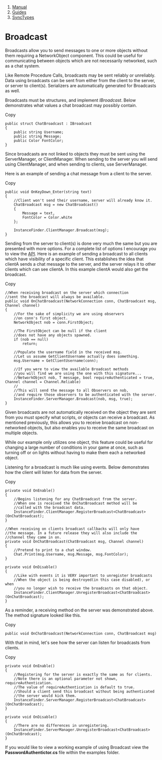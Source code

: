 1.  [Manual](/docs/manual)
3.  [Guides](/docs/manual/guides)
5.  [SyncTypes](/docs/manual/guides/synchronizing)

# Broadcast

Broadcasts allow you to send messages to one or more objects without them requiring a NetworkObject component. This could be useful for communicating between objects which are not necessarily networked, such as a chat system.

Like Remote Procedure Calls, broadcasts may be sent reliably or unreliably. Data using broadcasts can be sent from either from the client to the server, or server to client(s). Serializers are automatically generated for Broadcasts as well.

Broadcasts must be structures, and implement _IBroadcast_. Below demonstrates what values a chat broadcast may possibly contain.

Copy

    public struct ChatBroadcast : IBroadcast
    {
        public string Username;
        public string Message;
        public Color FontColor;
    }

Since broadcasts are not linked to objects they must be sent using the ServerManager, or ClientManager. When sending to the server you will send using ClientManager, and when sending to clients, use ServerManager.

Here is an example of sending a chat message from a client to the server.

Copy

    public void OnKeyDown_Enter(string text)
    {
        //Client won't send their username, server will already know it.
        ChatBroadcast msg = new ChatBroadcast()
        {
            Message = text,
            FontColor = Color.white
        };
        
        InstanceFinder.ClientManager.Broadcast(msg);
    }

Sending from the server to client(s) is done very much the same but you are presented with more options. For a complete list of options I encourage you to view the [API](https://firstgeargames.com/FishNet/api/api/FishNet.Managing.Server.ServerManager.html#methods). Here is an example of sending a broadcast to all clients which have visibility of a specific client. This establishes the idea that clientA sends a chat message to the server, and the server relays it to other clients which can see clientA. In this example clientA would also get the broadcast.

Copy

    //When receiving broadcast on the server which connection
    //sent the broadcast will always be available.
    public void OnChatBroadcast(NetworkConnection conn, ChatBroadcast msg, Channel channel)
    {
        //For the sake of simplicity we are using observers
        //on conn's first object.
        NetworkObject nob = conn.FirstObject;
        
        //The FirstObject can be null if the client
        //does not have any objects spawned.
        if (nob == null)
            return;
            
        //Populate the username field in the received msg.
        //Let us assume GetClientUsername actually does something.
        msg.Username = GetClientUsername(conn);
            
        //If you were to view the available Broadcast methods
        //you will find we are using the one with this signature...
        //NetworkObject nob, T message, bool requireAuthenticated = true, Channel channel = Channel.Reliable)
        //
        //This will send the message to all Observers on nob,
        //and require those observers to be authenticated with the server.
        InstanceFinder.ServerManager.Broadcast(nob, msg, true);
    }

Given broadcasts are not automatically received on the object they are sent from you must specify what scripts, or objects can receive a broadcast. As mentioned previously, this allows you to receive broadcast on non-networked objects, but also enables you to receive the same broadcast on multiple objects.

While our example only utilizes one object, this feature could be useful for changing a large number of conditions in your game at once, such as turning off or on lights without having to make them each a networked object.

Listening for a broadcast is much like using events. Below demonstrates how the client will listen for data from the server.

Copy

    private void OnEnable()
    {
        //Begins listening for any ChatBroadcast from the server.
        //When one is received the OnChatBroadcast method will be
        //called with the broadcast data.
        InstanceFinder.ClientManager.RegisterBroadcast<ChatBroadcast>(OnChatBroadcast);
    }
    
    //When receiving on clients broadcast callbacks will only have
    //the message. In a future release they will also include the
    //channel they came in on.
    private void OnChatBroadcast(ChatBroadcast msg, Channel channel)
    {
        //Pretend to print to a chat window.
        Chat.Print(msg.Username, msg.Message, msg.FontColor);
    }
    
    private void OnDisable()
    {
        //Like with events it is VERY important to unregister broadcasts
        //When the object is being destroyed(in this case disabled), or when
        //you no longer wish to receive the broadcasts on that object.
        InstanceFinder.ClientManager.UnregisterBroadcast<ChatBroadcast>(OnChatBroadcast);
    }

As a reminder, a receiving method on the server was demonstrated above. The method signature looked like this.

Copy

    public void OnChatBroadcast(NetworkConnection conn, ChatBroadcast msg)

With that in mind, let's see how the server can listen for broadcasts from clients.

Copy

    private void OnEnable()
    {
        //Registering for the server is exactly the same as for clients.
        //Note there is an optional parameter not shown, requireAuthentication.
        //The value of requireAuthentication is default to true.
        //Should a client send this broadcast without being authenticated
        //the server would kick them.
        InstanceFinder.ServerManager.RegisterBroadcast<ChatBroadcast>(OnChatBroadcast);
    }
    
    private void OnDisable()
    {
        //There are no differences in unregistering.
        InstanceFinder.ServerManager.UnregisterBroadcast<ChatBroadcast>(OnChatBrodcast);
    }

If you would like to view a working example of using Broadcast view the **PasswordAuthentictor.cs** file within the examples folder.